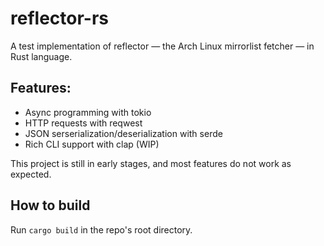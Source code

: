 # reflector-rs

A test implementation of reflector — the Arch Linux mirrorlist fetcher — in Rust language.

## Features:

- Async programming with tokio
- HTTP requests with reqwest
- JSON serserialization/deserialization with serde
- Rich CLI support with clap (WIP)

This project is still in early stages, and most features do not work as expected.

## How to build

Run `cargo build` in the repo's root directory.

